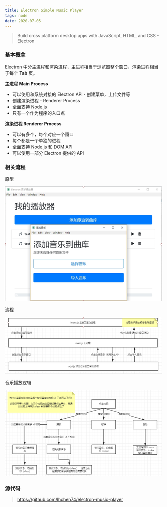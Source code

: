 ```yaml
---
title: Electron Simple Music Player
tags: node
date: 2020-07-05
---
```


> Build cross platform desktop apps with JavaScript, HTML, and CSS - Electron

### 基本概念

Electron 中分主进程和渲染进程，主进程相当于浏览器整个窗口，渲染进程相当于每个 **Tab** 页。

**主进程 Main Process**

-   可以使用和系统对接的 Electron API - 创建菜单，上传文件等
-   创建渲染进程 - Renderer Process
-   全面支持 Node.js
-   只有一个作为程序的入口点

**渲染进程 Renderer Process**

-   可以有多个，每个对应一个窗口
-   每个都是一个单独的进程
-   全面支持 Node.js 和 DOM API
-   可以使用一部分 Electron 提供的 API

### 相关流程

原型

![原型](electron/prototype.png)

流程

![流程](electron/flow.png)

音乐播放逻辑

![音乐播放逻辑](electron/audio.png)

### 源代码

> https://github.com/lhchen74/electron-music-player
